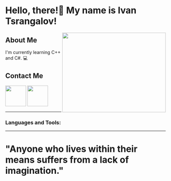 <h1>Hello, there!👋  My name is Ivan Tsrangalov!</h1>

<img align="right" height="250" width="325" alt="" src="https://raw.githubusercontent.com/gist/ManulMax/2d20af60d709805c55fd784ca7cba4b9/raw/bcfeac7604f674ace63623106eb8bb8471d844a6/github.gif" />

<h2>About Me</h2>
<p>I'm currently learning C++ and C#. 💻</p>

<h2>Contact Me</h2>

<div>
  <a><img src = "https://davidmeessen.com/wp-content/uploads/2020/09/ew-instagram-logo-transparent-related-keywords-logo-instagram-vector-2017-115629178687gobkrzwak.png" height = 65 with = 65></a>
  <a><img src = "" height = 65 with = 65></a>
</div>

<hr>

### Languages and Tools:


  
<hr>
  <h1>"Anyone who lives within their means suffers from a lack of imagination."</h1>
